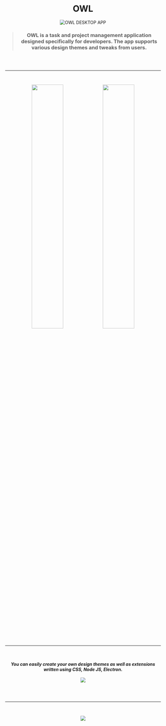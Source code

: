 <div align="center">
<br><br>

# OWL

![OWL DESKTOP APP](https://github.com/user-attachments/assets/9c234d73-c7b3-48ff-8819-5a17f77bf648)

> ### OWL is a task and project management application designed specifically for developers. The app supports various design themes and tweaks from users.

<br><br><hr><br>

<div align="center">
  <img src="https://github.com/user-attachments/assets/88dc5656-6749-4a11-bbb2-26c3d13ad5fa" width="45%" />
  <img src="https://github.com/user-attachments/assets/bbf69a10-54e6-462c-bed7-3e5de816f303" width="45%" />
</div>

<br><br><hr><br>

#### ***You can easily create your own design themes as well as extensions written using CSS, Node JS, Electron.***

<img src="https://github.com/user-attachments/assets/d4160749-b4e4-495b-b751-9f5691b97b28" />

<br><br><hr><br>

<img src="https://github.com/user-attachments/assets/dbd9563c-63f7-4108-b4f0-85c3d665b66f" />


</div>
